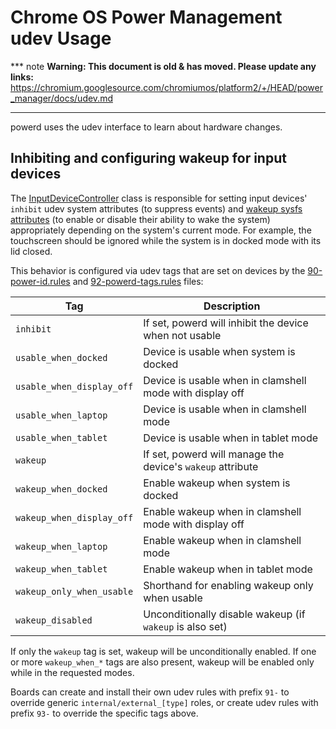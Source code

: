 # Chrome OS Power Management udev Usage

*** note
**Warning: This document is old & has moved.  Please update any links:**<br>
https://chromium.googlesource.com/chromiumos/platform2/+/HEAD/power_manager/docs/udev.md
***

powerd uses the udev interface to learn about hardware changes.

## Inhibiting and configuring wakeup for input devices

The [InputDeviceController] class is responsible for setting input devices'
`inhibit` udev system attributes (to suppress events) and [wakeup sysfs
attributes] (to enable or disable their ability to wake the system)
appropriately depending on the system's current mode. For example, the
touchscreen should be ignored while the system is in docked mode with its lid
closed.

This behavior is configured via udev tags that are set on devices by the
[90-power-id.rules] and [92-powerd-tags.rules] files:

|Tag|Description|
|---|-----------|
|`inhibit`|If set, powerd will inhibit the device when not usable|
|`usable_when_docked`|Device is usable when system is docked|
|`usable_when_display_off`|Device is usable when in clamshell mode with display off|
|`usable_when_laptop`|Device is usable when in clamshell mode|
|`usable_when_tablet`|Device is usable when in tablet mode|
|`wakeup`|If set, powerd will manage the device's `wakeup` attribute|
|`wakeup_when_docked`|Enable wakeup when system is docked|
|`wakeup_when_display_off`|Enable wakeup when in clamshell mode with display off|
|`wakeup_when_laptop`|Enable wakeup when in clamshell mode|
|`wakeup_when_tablet`|Enable wakeup when in tablet mode|
|`wakeup_only_when_usable`|Shorthand for enabling wakeup only when usable|
|`wakeup_disabled`|Unconditionally disable wakeup (if `wakeup` is also set)|

If only the `wakeup` tag is set, wakeup will be unconditionally enabled. If one
or more `wakeup_when_*` tags are also present, wakeup will be enabled only while
in the requested modes.

Boards can create and install their own udev rules with prefix `91-` to override
generic `internal/external_[type]` roles, or create udev rules with prefix `93-`
to override the specific tags above.

[InputDeviceController]: ../powerd/policy/input_device_controller.h
[wakeup sysfs attributes]: https://www.kernel.org/doc/Documentation/ABI/testing/sysfs-devices-power
[90-power-id.rules]: ../udev/90-powerd-id.rules
[92-powerd-tags.rules]: ../udev/92-powerd-tags.rules

